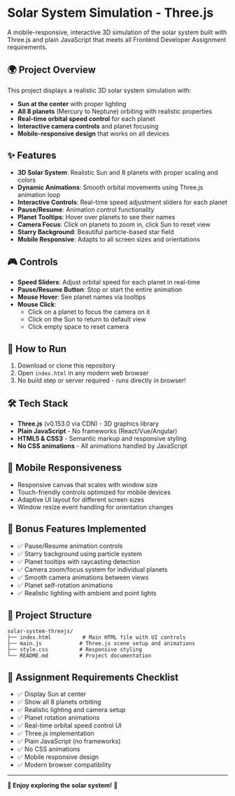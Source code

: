 # Solar System Simulation - Three.js

A mobile-responsive, interactive 3D simulation of the solar system built with Three.js and plain JavaScript that meets all Frontend Developer Assignment requirements.

## 🌍 Project Overview
This project displays a realistic 3D solar system simulation with:
- **Sun at the center** with proper lighting
- **All 8 planets** (Mercury to Neptune) orbiting with realistic properties
- **Real-time orbital speed control** for each planet
- **Interactive camera controls** and planet focusing
- **Mobile-responsive design** that works on all devices

## ✨ Features
- **3D Solar System**: Realistic Sun and 8 planets with proper scaling and colors
- **Dynamic Animations**: Smooth orbital movements using Three.js animation loop
- **Interactive Controls**: Real-time speed adjustment sliders for each planet
- **Pause/Resume**: Animation control functionality
- **Planet Tooltips**: Hover over planets to see their names
- **Camera Focus**: Click on planets to zoom in, click Sun to reset view
- **Starry Background**: Beautiful particle-based star field
- **Mobile Responsive**: Adapts to all screen sizes and orientations

## 🎮 Controls
- **Speed Sliders**: Adjust orbital speed for each planet in real-time
- **Pause/Resume Button**: Stop or start the entire animation
- **Mouse Hover**: See planet names via tooltips
- **Mouse Click**: 
  - Click on a planet to focus the camera on it
  - Click on the Sun to return to default view
  - Click empty space to reset camera

## 🚀 How to Run
1. Download or clone this repository
2. Open `index.html` in any modern web browser
3. No build step or server required - runs directly in browser!

## 🛠️ Tech Stack
- **Three.js** (v0.153.0 via CDN) - 3D graphics library
- **Plain JavaScript** - No frameworks (React/Vue/Angular)
- **HTML5 & CSS3** - Semantic markup and responsive styling
- **No CSS animations** - All animations handled by JavaScript

## 📱 Mobile Responsiveness
- Responsive canvas that scales with window size
- Touch-friendly controls optimized for mobile devices
- Adaptive UI layout for different screen sizes
- Window resize event handling for orientation changes

## 🌟 Bonus Features Implemented
- ✅ Pause/Resume animation controls
- ✅ Starry background using particle system
- ✅ Planet tooltips with raycasting detection
- ✅ Camera zoom/focus system for individual planets
- ✅ Smooth camera animations between views
- ✅ Planet self-rotation animations
- ✅ Realistic lighting with ambient and point lights

## 📁 Project Structure
```
solar-system-threejs/
├── index.html          # Main HTML file with UI controls
├── main.js            # Three.js scene setup and animations
├── style.css          # Responsive styling
└── README.md          # Project documentation
```

## 🎯 Assignment Requirements Checklist
- ✅ Display Sun at center
- ✅ Show all 8 planets orbiting
- ✅ Realistic lighting and camera setup
- ✅ Planet rotation animations
- ✅ Real-time orbital speed control UI
- ✅ Three.js implementation
- ✅ Plain JavaScript (no frameworks)
- ✅ No CSS animations
- ✅ Mobile responsive design
- ✅ Modern browser compatibility

---

**🌌 Enjoy exploring the solar system!** 🚀 